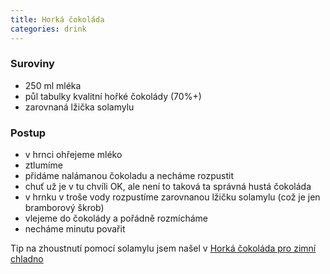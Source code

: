 ```yaml
---
title: Horká čokoláda
categories: drink
---
```


### Suroviny
- 250 ml mléka
- půl tabulky kvalitní hořké čokolády (70%+)
- zarovnaná lžička solamylu

### Postup
- v hrnci ohřejeme mléko
- ztlumíme
- přidáme nalámanou čokoladu a necháme rozpustit
- chuť už je v tu chvíli OK, ale není to taková ta správná hustá čokoláda
- v hrnku v troše vody rozpustíme zarovnanou lžičku solamylu (což je jen bramborový škrob)
- vlejeme do čokolády a pořádně rozmícháme
- necháme minutu povařit


Tip na zhoustnutí pomocí solamylu jsem našel v [Horká čokoláda pro zimní chladno](https://www.kucharkaprodceru.cz/horka-cokolada/)
